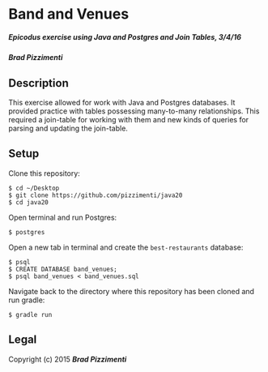# Band and Venues

##### Epicodus exercise using Java and Postgres and Join Tables, 3/4/16

##### Brad Pizzimenti

## Description
This exercise allowed for work with Java and Postgres databases. It provided practice with tables possessing many-to-many relationships. This required a join-table for working with them and new kinds of queries for parsing and updating the join-table.

## Setup

Clone this repository:
```
$ cd ~/Desktop
$ git clone https://github.com/pizzimenti/java20
$ cd java20
```

Open terminal and run Postgres:
```
$ postgres
```

Open a new tab in terminal and create the `best-restaurants` database:
```
$ psql
$ CREATE DATABASE band_venues;
$ psql band_venues < band_venues.sql
```

Navigate back to the directory where this repository has been cloned and run gradle:
```
$ gradle run
```

## Legal

Copyright (c) 2015 ***Brad Pizzimenti***
